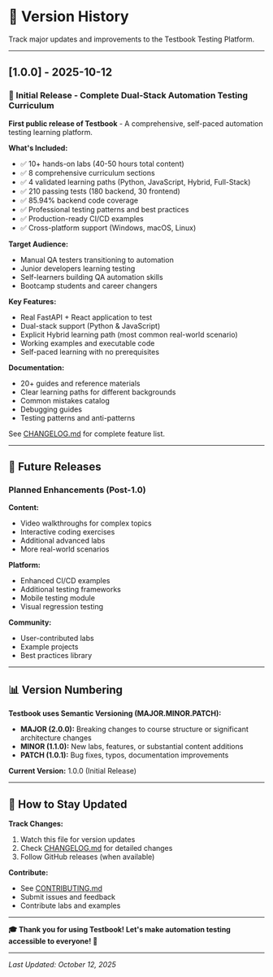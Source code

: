 # 📅 Version History

Track major updates and improvements to the Testbook Testing Platform.

---

## [1.0.0] - 2025-10-12

### 🎉 Initial Release - Complete Dual-Stack Automation Testing Curriculum

**First public release of Testbook** - A comprehensive, self-paced automation testing learning platform.

**What's Included:**

- ✅ 10+ hands-on labs (40-50 hours total content)
- ✅ 8 comprehensive curriculum sections
- ✅ 4 validated learning paths (Python, JavaScript, Hybrid, Full-Stack)
- ✅ 210 passing tests (180 backend, 30 frontend)
- ✅ 85.94% backend code coverage
- ✅ Professional testing patterns and best practices
- ✅ Production-ready CI/CD examples
- ✅ Cross-platform support (Windows, macOS, Linux)

**Target Audience:**
- Manual QA testers transitioning to automation
- Junior developers learning testing
- Self-learners building QA automation skills
- Bootcamp students and career changers

**Key Features:**
- Real FastAPI + React application to test
- Dual-stack support (Python & JavaScript)
- Explicit Hybrid learning path (most common real-world scenario)
- Working examples and executable code
- Self-paced learning with no prerequisites

**Documentation:**
- 20+ guides and reference materials
- Clear learning paths for different backgrounds
- Common mistakes catalog
- Debugging guides
- Testing patterns and anti-patterns

See [CHANGELOG.md](../CHANGELOG.md) for complete feature list.

---

## 🔮 Future Releases

### Planned Enhancements (Post-1.0)

**Content:**
- Video walkthroughs for complex topics
- Interactive coding exercises
- Additional advanced labs
- More real-world scenarios

**Platform:**
- Enhanced CI/CD examples
- Additional testing frameworks
- Mobile testing module
- Visual regression testing

**Community:**
- User-contributed labs
- Example projects
- Best practices library

---

## 📊 Version Numbering

**Testbook uses Semantic Versioning (MAJOR.MINOR.PATCH):**

- **MAJOR (2.0.0):** Breaking changes to course structure or significant architecture changes
- **MINOR (1.1.0):** New labs, features, or substantial content additions
- **PATCH (1.0.1):** Bug fixes, typos, documentation improvements

**Current Version:** 1.0.0 (Initial Release)

---

## 📝 How to Stay Updated

**Track Changes:**
1. Watch this file for version updates
2. Check [CHANGELOG.md](../CHANGELOG.md) for detailed changes
3. Follow GitHub releases (when available)

**Contribute:**
- See [CONTRIBUTING.md](../CONTRIBUTING.md)
- Submit issues and feedback
- Contribute labs and examples

---

**🎓 Thank you for using Testbook! Let's make automation testing accessible to everyone! 🚀**

---

*Last Updated: October 12, 2025*
